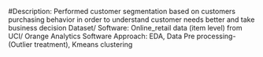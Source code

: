 #Description:
Performed customer segmentation based on customers
purchasing behavior in order to understand customer needs
better and take business decision
Dataset/ Software: Online_retail data (item level) from UCI/
Orange Analytics Software
Approach: EDA, Data Pre processing-(Outlier treatment), Kmeans
clustering
